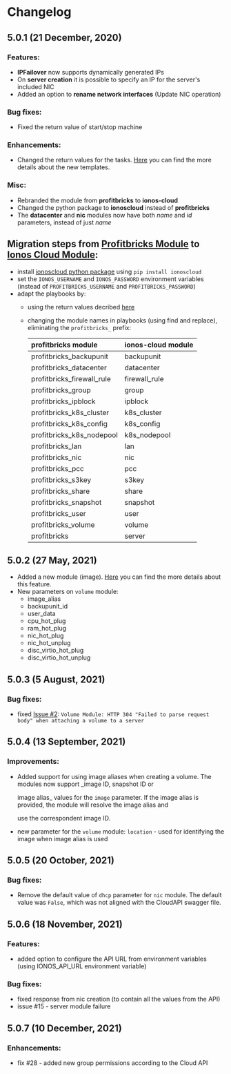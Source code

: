 # Changelog

## 5.0.1 \(21 December, 2020\)

### Features:

* **IPFailover** now supports dynamically generated IPs
* On **server creation** it is possible to specify an IP for the server's included NIC
* Added an option to **rename network interfaces** \(Update NIC operation\)

### Bug fixes:

* Fixed the return value of start/stop machine

### Enhancements:

* Changed the return values for the tasks. [Here](./#return-values) you can find the more details about the new templates.

### Misc:

* Rebranded the module from **profitbricks** to **ionos-cloud**
* Changed the python package to **ionoscloud** instead of **profitbricks**
* The **datacenter** and **nic** modules now have both _name_ and _id_ parameters, instead of just _name_

## Migration steps from [Profitbricks Module](https://github.com/ionos-enterprise/profitbricks-module-ansible) to [Ionos Cloud Module](https://github.com/ionos-cloud/sdk-ansible):

* install [ionoscloud python package](https://pypi.org/project/ionoscloud) using `pip install ionoscloud`
* set the `IONOS_USERNAME` and `IONOS_PASSWORD` environment variables \(instead of `PROFITBRICKS_USERNAME` and `PROFITBRICKS_PASSWORD`\)
* adapt the playbooks by:
  * using the return values decribed [here](./#return-values)
  * changing the module names in playbooks \(using find and replace\), eliminating the `profitbricks_` prefix:

    | profitbricks module | ionos-cloud module |
    | :--- | :--- |
    | profitbricks\_backupunit | backupunit |
    | profitbricks\_datacenter | datacenter |
    | profitbricks\_firewall\_rule | firewall\_rule |
    | profitbricks\_group | group |
    | profitbricks\_ipblock | ipblock |
    | profitbricks\_k8s\_cluster | k8s\_cluster |
    | profitbricks\_k8s\_config | k8s\_config |
    | profitbricks\_k8s\_nodepool | k8s\_nodepool |
    | profitbricks\_lan | lan |
    | profitbricks\_nic | nic |
    | profitbricks\_pcc | pcc |
    | profitbricks\_s3key | s3key |
    | profitbricks\_share | share |
    | profitbricks\_snapshot | snapshot |
    | profitbricks\_user | user |
    | profitbricks\_volume | volume |
    | profitbricks | server |

## 5.0.2 \(27 May, 2021\)

* Added a new module \(image\). [Here](./#image) you can find the more details about this feature.
* New parameters on `volume` module:
  * image\_alias
  * backupunit\_id
  * user\_data
  * cpu\_hot\_plug
  * ram\_hot\_plug
  * nic\_hot\_plug
  * nic\_hot\_unplug
  * disc\_virtio\_hot\_plug
  * disc\_virtio\_hot\_unplug

## 5.0.3 \(5 August, 2021\)

### Bug fixes:

* fixed [Issue \#2](https://github.com/ionos-cloud/module-ansible/issues/2): `Volume Module: HTTP 304 "Failed to parse request body" when attaching a volume to a server`

## 5.0.4 \(13 September, 2021\)

### Improvements:

* Added support for using image aliases when creating a volume. The modules now support \_image ID, snapshot ID or 

  image alias\_ values for the `image` parameter. If the image alias is provided, the module will resolve the image alias and

  use the correspondent image ID.

* new parameter for the `volume` module: `location` - used for identifying the image when image alias is used

## 5.0.5 \(20 October, 2021\)

### Bug fixes:

* Remove the default value of `dhcp` parameter for `nic` module. The default value was `False`, which was not aligned with the CloudAPI swagger file.


## 5.0.6 \(18 November, 2021\)

### Features:

* added option to configure the API URL from environment variables (using IONOS_API_URL environment variable)

### Bug fixes:

* fixed response from nic creation (to contain all the values from the API)
* issue #15 - server module failure


## 5.0.7 \(10 December, 2021\)

### Enhancements:

* fix #28 - added new group permissions according to the Cloud API